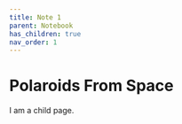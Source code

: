 ```yaml
---
title: Note 1
parent: Notebook
has_children: true
nav_order: 1
---
```


# Polaroids From Space

I am a child page.
